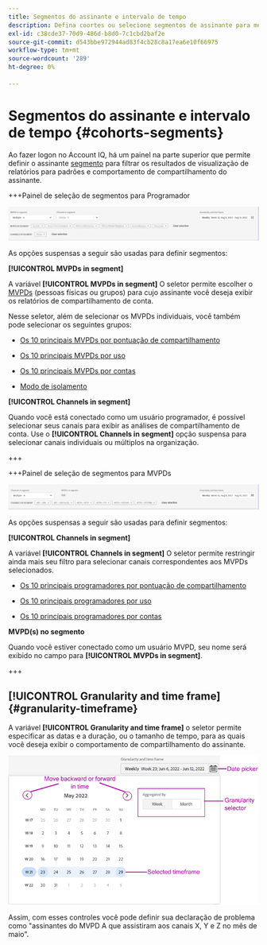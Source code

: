 ```yaml
---
title: Segmentos do assinante e intervalo de tempo
description: Defina coortes ou selecione segmentos de assinante para medir as possibilidades de compartilhamento de conta e os padrões dos visualizadores de canal para usar ferramentas gráficas e relatórios no Account IQ.
exl-id: c38cde37-70d9-486d-b8d0-7c1cbd2baf2e
source-git-commit: d543bbe972944ad83f4cb28c8a17ea6e10f66975
workflow-type: tm+mt
source-wordcount: '289'
ht-degree: 0%

---
```



# Segmentos do assinante e intervalo de tempo {#cohorts-segments}

Ao fazer logon no Account IQ, há um painel na parte superior que permite definir o assinante [segmento](/help/accountiq/product-concepts.md#segment-segmet-def) para filtrar os resultados de visualização de relatórios para padrões e comportamento de compartilhamento do assinante.

<!--![](assets/segment-timeframe-panel.png)-->

+++Painel de seleção de segmentos para Programador

![](assets/segment-panel-programmer.png)

<!--![](assets/filter-panel.png)-->

As opções suspensas a seguir são usadas para definir segmentos:

**[!UICONTROL MVPDs in segment]**

A variável **[!UICONTROL MVPDs in segment]** O seletor permite escolher o [MVPDs](/help/accountiq/product-concepts.md#mvpd-def) (pessoas físicas ou grupos) para cujo assinante você deseja exibir os relatórios de compartilhamento de conta.

Nesse seletor, além de selecionar os MVPDs individuais, você também pode selecionar os seguintes grupos:

* [Os 10 principais MVPDs por pontuação de compartilhamento](/help/accountiq/product-concepts.md#top-mvpds-def)

* [Os 10 principais MVPDs por uso](/help/accountiq/product-concepts.md#top-mvpds-def)

* [Os 10 principais MVPDs por contas](/help/accountiq/product-concepts.md#top-mvpds-def)

* [Modo de isolamento](/help/accountiq/isolation-mode.md)

**[!UICONTROL Channels in segment]**

Quando você está conectado como um usuário programador, é possível selecionar seus canais para exibir as análises de compartilhamento de conta. Use o **[!UICONTROL Channels in segment]** opção suspensa para selecionar canais individuais ou múltiplos na organização.

+++

+++Painel de seleção de segmentos para MVPDs

![](assets/segment-panel-mvpd.png)

As opções suspensas a seguir são usadas para definir segmentos:

**[!UICONTROL Channels in segment]**

A variável **[!UICONTROL Channels in segment]** O seletor permite restringir ainda mais seu filtro para selecionar canais correspondentes aos MVPDs selecionados.

* [Os 10 principais programadores por pontuação de compartilhamento](/help/accountiq/product-concepts.md#top-mvpds-def)

* [Os 10 principais programadores por uso](/help/accountiq/product-concepts.md#top-mvpds-def)

* [Os 10 principais programadores por contas](/help/accountiq/product-concepts.md#top-mvpds-def)

**MVPD(s) no segmento**

Quando você estiver conectado como um usuário MVPD, seu nome será exibido no campo para **[!UICONTROL MVPDs in segment]**.

+++




<!--For example, you can define your segment as the "subscribers of the MVPD A that watched the channels X, Y, and Z".-->



## [!UICONTROL Granularity and time frame] {#granularity-timeframe}

A variável **[!UICONTROL Granularity and time frame]** o seletor permite especificar as datas e a duração, ou o tamanho de tempo, para as quais você deseja exibir o comportamento de compartilhamento do assinante.

![[!UICONTROL Granularity and timeframe]](assets/granularity-timeframe-weekwise.png)

Assim, com esses controles você pode definir sua declaração de problema como &quot;assinantes do MVPD A que assistiram aos canais X, Y e Z no mês de maio&quot;.

